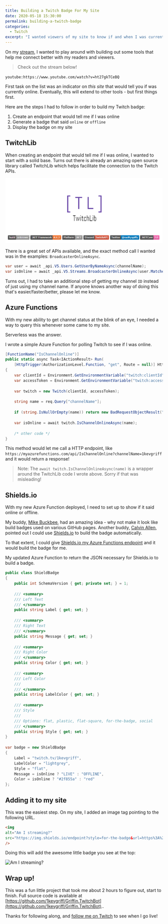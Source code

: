 ```yaml
---
title: Building a Twitch Badge For My Site
date: 2020-05-18 15:30:00
permalink: building-a-twitch-badge
categories:
  - Twitch
excerpt: "I wanted viewers of my site to know if and when I was currently streaming on my Twitch channel.  So I created a handy badge that tells them when I'm online.  Here's how I did it!"
---
```


On my [stream](https://www.twitch.tv/1kevgriff), I wanted to play around with building out some tools that help me connect better with my readers and viewers.

> Check out the stream below!

`youtube:https://www.youtube.com/watch?v=ht27gkTCeBQ`

First task on the list was an indicator on *this site* that would tell you if was currently online.  Eventually, this will extend to other tools - but first things first.

Here are the steps I had to follow in order to build my Twitch badge:

1. Create an endpoint that would tell me if I was online
2. Generate a badge that said `online` or `offline`
3. Display the badge on my site

## TwitchLib
When creating an endpoint that would tell me if I was online, I wanted to start with a solid base.  Turns out there is already an amazing open source library called TwitchLib which helps facilitate the connection to the Twitch APIs.

![TwitchLib](./images/twitchlib.png)

There is a great set of APIs available, and the exact method call I wanted was in the examples: `BroadcasterOnlineAsync`.

```csharp
var user = await _api.V5.Users.GetUserByNameAsync(channelName);
var isOnline = await _api.V5.Streams.BroadcasterOnlineAsync(user.Matches.First().Id);
```

Turns out, I had to take an additional step of getting my channel `ID` instead of just using my channel name.  If anyone knows another way of doing this that's easier/faster/better, please let me know.

## Azure Functions
With my new ability to get channel status at the blink of an eye, I needed a way to query this whenever some came to my site.  

Serverless was the answer.  

I wrote a simple Azure Function for polling Twitch to see if I was online.

```csharp
[FunctionName("IsChannelOnline")]
public static async Task<IActionResult> Run(
    [HttpTrigger(AuthorizationLevel.Function, "get", Route = null)] HttpRequest req)
{
    var clientId = Environment.GetEnvironmentVariable("twitch:clientId");
    var accessToken = Environment.GetEnvironmentVariable("twitch:accessToken");

    var twitch = new Twitch(clientId, accessToken);

    string name = req.Query["channelName"];

    if (string.IsNullOrEmpty(name)) return new BadRequestObjectResult("Channel name was missing.");

    var isOnline = await twitch.IsChannelOnlineAsync(name);

    /* other code */
}
```

This method would let me call a HTTP endpoint, like `https://myazurefunctions.com/api/IsChannelOnline?channelName=1kevgriff` and it would return a response!

> Note: The `await twitch.IsChannelOnlineAsync(name)` is a wrapper around the TwitchLib code I wrote above.  Sorry if that was misleading!


## Shields.io
With my new Azure Function deployed, I need to set up to show if it said online or offline.  

My buddy, [Mike Buckbee](https://twitter.com/mbuckbee), had an amazing idea - why not make it look like build badges used on various GitHub pages.  Another buddy, [Calvin Allen](https://twitter.com/_CalvinAllen), pointed out I could use [Shields.io](https://shields.io/) to build the badge automatically.

To that extent, I could give [Shields.io my Azure Functions endpoint](https://shields.io/endpoint/) and it would build the badge for me.

My updated Azure Function to return the JSON necessary for Shields.io to build a badge.

```csharp
public class ShieldBadge
{
    public int SchemaVersion { get; private set; } = 1;

    /// <summary>
    /// Left Text
    /// </summary>
    public string Label { get; set; }

    /// <summary>
    /// Right Text
    /// </summary>
    public string Message { get; set; }

    /// <summary>
    /// Right Color
    /// </summary>
    public string Color { get; set; }

    /// <summary>
    /// Left Color
    /// 
    /// </summary>
    public string LabelColor { get; set; }

    /// <summary>
    /// Style
    /// 
    /// Options: flat, plastic, flat-square, for-the-badge, social 
    /// </summary>
    public string Style { get; set; }
}

var badge = new ShieldBadge
{
    Label = "twitch.tv/1kevgriff",
    LabelColor = "lightgrey",
    Style = "flat",
    Message = isOnline ? "LIVE" : "OFFLINE",
    Color = isOnline ? "#2f855a" : "red"
};
```

## Adding it to my site
This was the easiest step.  On my site, I added an image tag pointing to the following URL.

```html
<img
alt="Am I streaming?"
src="https://img.shields.io/endpoint?style=for-the-badge&url=https%3A%2F%2Fgriffin-twitch-functions.azurewebsites.net%2Fapi%2FIsChannelOnline%3Fcode%3DxCnE0Jr1XRSamEmyhLUYuJE%2FQ34ovvbST19kl3vOXbvnxIBKCBxzvw%3D%3D%26channelName%3D1kevgriff"
/>
```

Doing this will add the awesome little badge you see at the top:

<img
alt="Am I streaming?"
src="https://img.shields.io/endpoint?style=for-the-badge&url=https%3A%2F%2Fgriffin-twitch-functions.azurewebsites.net%2Fapi%2FIsChannelOnline%3Fcode%3DxCnE0Jr1XRSamEmyhLUYuJE%2FQ34ovvbST19kl3vOXbvnxIBKCBxzvw%3D%3D%26channelName%3D1kevgriff"
/>

## Wrap up!
This was a fun little project that took me about 2 hours to figure out, start to finish.  Full source code is available at [https://github.com/1kevgriff/Griffin.TwitchBot](https://github.com/1kevgriff/Griffin.TwitchBot)..

Thanks for following along, and [follow me on Twitch](https://www.twitch.tv/1kevgriff) to see when I go live!